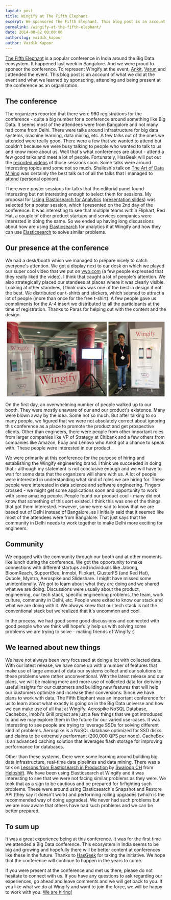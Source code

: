 ```yaml
---
layout: post
title: Wingify at The Fifth Elephant
excerpt: We sponsored The Fifth Elephant. This blog post is an account of what we did at the event and what we learned by sponsoring, attending and being present at the conference as an organization.
permalink: /wingify-at-the-fifth-elephant/
date: 2014-08-02 00:00:00
authorslug: vaidik_kapoor
author: Vaidik Kapoor
---
```



[The Fifth Elephant][1] is a popular conference in India around the Big Data ecosystem. It happened last week in Bangalore. And we were proud to sponsor the conference. To represent Wingify at the event, [Ankit][2], [Varun][3] and [I][4] attended the event. This blog post is an account of what we did at the event and what we learned by sponsoring, attending and being present at the conference as an organization.

## The conference

The organizers reported that there were 960 registrations for the conference - quite a big number for a conference around something like Big Data. It seems most of the attendees were from Bangalore and not many had come from Delhi. There were talks around infrastructure for big data systems, machine learning, data mining, etc. A few talks out of the ones we attended were really good. There were a few that we wanted to attend but couldn't because we were busy talking to people who wanted to talk to us and know more about us. Well that's what conferences are about - attend a few good talks and meet a lot of people. Fortunately, HasGeek will put out the [recorded videos][5] of those sessions soon. Some talks were around interesting topics and some not so much. Shailesh's talk on [The Art of Data Mining][6] was certainly the best talk out of all the talks that I managed to attend (personal opinion).

There were poster sessions for talks that the editorial panel found interesting but not interesting enough to select them for sessions. My proposal for [Using Elasticsearch for Analytics][7] ([presentation slides][8]) was selected for a poster session, which I presented on the 2nd day of the conference. It was interesting to see that multiple teams within Flipkart, Red Hat, a couple of other product startups and services companies were interested in doing the same. So we ended up having long discussions about how are using [Elasticsearch][9] for analytics it at Wingify and how they can use [Elasticsearch][10] to solve similar problems.

## Our presence at the conference

We had a desk/booth which we managed to prepare nicely to catch everyone's attention. We got a display next to our desk on which we played our super cool video that we put on [vwo.com][11] (a few people expressed that they really liked the video). I think that caught a lot of people's attention. We also strategically placed our standees at places where it was clearly visible. Looking at other standees, I think ours was one of the best in design if not the best. We distributed our t-shirts and stickers, which seemed to attract a lot of people (more than once for the free t-shirt). A few people gave us compliments for the A-4 insert we distributed to all the participants at the time of registration. Thanks to Paras for helping out with the content and the design.

<div style="text-align:center; margin: 5px;">
    <img src="/images/2014/08/0.png">
</div>

On the first day, an overwhelming number of people walked up to our booth. They were mostly unaware of our and our product's existence. Many were blown away by the idea. Some not so much. But after talking to so many people, we figured that we were not absolutely correct about ignoring this conference as a place to promote the product and get prospective clients. Other than engineers, there were  people from other important roles from larger companies like VP of Strategy at Citibank and a few others from companies like Amazon, Ebay and Lenovo who Ankit got a chance to speak with. These people were interested in our product.

We were primarily at this conference for the purpose of hiring and establishing the Wingify engineering brand. I think we succeeded in doing that - although my statement is not conclusive enough and we will have to wait for some data that the organizers will share with us. A lot of people were interested in understanding what kind of roles we are hiring for. These people were interested in data science and software engineering. Fingers crossed - we might get some applications soon and opportunity to work with some amazing people. People found our product cool - many did not know that something of this sort existed. I think this was one of the things that got them interested. However, some were sad to know that we are based out of Delhi instead of Bangalore, as I initially said that it seemed like most of the attendees were from Bangalore. That just says that the community in Delhi needs to work together to make Delhi more exciting for engineers.

## Community

We engaged with the community through our booth and at other moments like lunch during the conference. We got the opportunity to make connections with different startups and individuals like Jabong, BloomReach, SupportBee, Inmobi, Flipkart, GlusterFS (and Red Hat), Qubole, Myntra, Aerospike and Slideshare. I might have missed some unintentionally. We got to learn about what they are doing and we shared what we are doing. Discussions were usually about the product, engineering, our tech stack, specific engineering problems, the team, work culture, community in Delhi, etc. People were exited to know our stack and what we are doing with it. We always knew that our tech stack is not the conventional stack but we realized that it's uncommon and cool.

In the process, we had good some good discussions and connected with good people who we think will hopefully help us with solving some problems we are trying to solve - making friends of Wingify :)

## We learned about new things

We have not always been very focussed at doing a lot with collected data. With our latest release, we have come up with a number of features that make use of large amount of data our systems collect and our solutions to these problems were rather unconventional. With the latest release and our plans, we will be making more and more use of collected data for deriving useful insights for our customers and building new features that will help our customers optimize and increase their conversions. Since we have plans to work with data, The Fifth Elephant was an important conference for us to learn about what exactly is going on in the Big Data universe and how we can make use of all that at Wingify. Aerospike NoSQL Database, Cachebox, Imobi's Grill project are just a few things that we got introduced to and we may explore them in the future for our varied use-cases. It was interesting to see people are trying to leverage SSDs for solving different kind of problems. Aerospike is a NoSQL database optimized for SSD disks and claims to be extremely performant (200,000 QPS per node). CacheBox is an advanced caching solution that leverages flash storage for improving performance for databases.

Other than these systems, there were some learning around building big data infrastructure, real-time data pipelines and data mining. There was a talk on [Lessons from Elasticsearch in Production][12] by [Swaroop CH][13] from [Helpshift][14]. We have been using Elasticsearch at Wingify and it was interesting to see that we were not facing similar problems as they were. We took that as a sign to be cautious and be prepared for firfighting such problems. These were around using Elasticsearch's Snapshot and Restore API (they say it doesn't work) and performing rolling upgrades (which is the recommended way of doing upgrades). We never had such problems but we are now aware that others have had such problems and we can be better prepared.

## To sum up

It was a great experience being at this conference. It was for the first time we attended a Big Data conference. This ecosystem in India seems to be big and growing and hopefully there will be better content at conferences like these in the future. Thanks to [HasGeek][15] for taking the initiative. We hope that the conference will continue to happen in the years to come.

If you were present at the conference and met us there, please do not hesitate to connect with us. If you have any questions to ask regarding our experiences, go ahead and leave comments and we will get back to you. If you like what we do at Wingify and want to join the force, we will be happy to work with you. [We are hiring!][16]


  [1]: http://fifthelephant.in
  [2]: http://twitter.com/ankneo
  [3]: http://github.com/softvar
  [4]: http://github.com/vaidik
  [5]: http://hasgeek.tv
  [6]: https://funnel.hasgeek.com/fifthel2014/1166-the-art-of-data-mining-practical-learnings-from-re
  [7]: https://funnel.hasgeek.com/fifthel2014/1143-using-elasticsearch-for-analytics
  [8]: https://speakerdeck.com/vaidik/using-elasticsearch-for-analytics
  [9]: http://elasticsearch.org
  [10]: http://elasticsearch.org
  [11]: https://vwo.com
  [12]: https://funnel.hasgeek.com/fifthel2014/1181-lessons-from-elasticsearch-in-production
  [13]: https://twitter.com/swaroopch
  [14]: http://helpshift.com
  [15]: http://hasgeek.in
  [16]: http://wingify.com/careers